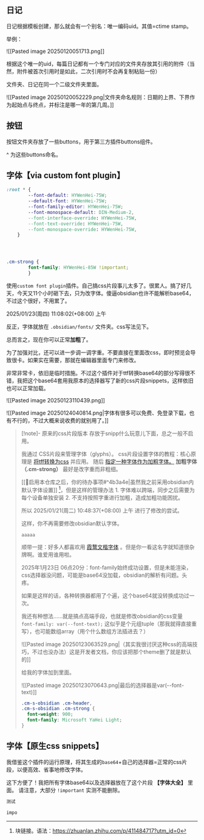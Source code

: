 ## 日记

日记根据模板创建，那么就会有一个别名：唯一编码uid。其值=ctime stamp。

举例：  

![[Pasted image 20250120051713.png]]

根据这个唯一的uid，每篇日记都有一个专门对应的文件夹存放其引用的附件（当然，附件被首次引用时是如此，二次引用时不会再复制粘贴一份）

文件夹、日记在同一个二级文件夹里面。

![[Pasted image 20250120052229.png|文件夹命名规则：日期的上界、下界作为起始点与终点，并标注是哪一年的第几周。]]


## 按钮

按钮文件夹存放了一些buttons，用于第三方插件buttons组件。 

^ 为这些buttons命名。

## 字体【via custom font plugin】

```css
:root * {
		--font-default: HYWenHei-75W;
		--default-font: HYWenHei-75W;
		--font-family-editor: HYWenHei-75W;
		--font-monospace-default: DIN-Medium-2,
		--font-interface-override: HYWenHei-75W,
		--font-text-override: HYWenHei-75W,
		--font-monospace-override: HYWenHei-75W,	
	}




.cm-strong {
		font-family: HYWenHei-85W !important;
		}
```


使用`custom font plugin`插件。自己搞css片段事儿太多了。很累人。搞了好几天，今天又11个小时砸下去，只为改字体。傻逼obsidian也许不能解析base64，不过这个很好，不用累了。

2025/01/23(周四) 11:08:02(+08:00) 上午

反正，字体就放在 `.obsidian/fonts/` 文件夹。css写法见下。


总而言之，现在你可以正常**加粗**了。

为了加强对比，还可以进一步调一调字重。不要直接在里面改css，即时预览会导致很卡。如果实在需要，那就在编辑器里面专门来修改。



非常非常卡，依旧是临时措施。不过这个插件对于ttf转换base64的部分写得很不错，我把这个base64套用我原本的选择器写了新的css片段snippets，这样依旧也可以正常加载。

![[Pasted image 20250123110439.png]]

![[Pasted image 20250124040814.png|字体有很多可以免费、免登录下载，也有不行的，不过大概来说收费的就别用了。]]

>[!note]- 原来的css片段版本
> 存放于snipp什么玩意儿下面，总之一般不启用。
> 
> 我通过 CSS片段来管理字体（glyphs）。 css片段设置字体的教程：核心原理是 [将tff转换为css](https://forum-zh.obsidian.md/t/topic/6409) 并应用。 随后 [指定一种字体作为加粗字体。](https://forum-zh.obsidian.md/t/topic/30563/6) **加粗字体（.cm-strong）** 最好是改字重而非粗细。
> 
> [[📢启用本仓库之后，你的待办事项#^4b3a4e|虽然我之前采用obsidian内默认字体设置]] [^1]，但是这样的管理办法 1. 字体难以跨端，同步之后需要为每个设备单独安装 2. 不支持按照字重进行加粗，造成加粗功能困扰。
> 
> 所以 2025/01/21(周二) 10:48:37(+08:00) 上午 进行了修改的尝试。
> 
> 这样，你不再需要修改obsidian默认字体。
> 
> ```
> aaaaa
> ```
> 
> 顺带一提：好多人都喜欢用 [霞鹜文楷字体](https://pkmer.cn/Pkmer-Docs/10-obsidian/obsidian%E5%A4%96%E8%A7%82/css-%E7%89%87%E6%AE%B5/obsidian%E5%AE%89%E5%8D%93%E4%B8%8A%E5%88%A9%E7%94%A8css%E4%BF%AE%E6%94%B9%E7%95%8C%E9%9D%A2%E5%AD%97%E4%BD%93/) 。但是你一看这名字就知道很杂牌啊。谁爱用谁用啦。
> 
> 
> 
> 
> 2025年1月23日 06点20分：font-family始终成功设置，但是未能渲染，css选择器没问题，可能是base64没加载，obsidian的解析有问题。头疼。
> 
> 如果是这样的话，各种转换器都用了个遍，这个base64就没转换成功过一次。
> 
> 
> 
> 我还有种想法……就是搞点高端手段，也就是修改obsidian的css变量 `font-family: var(--font-text);` 这似乎是个元组tuple（那我就得直接重写），也可能数组array（用个什么数组方法插进去？）
> 
> ![[Pasted image 20250123063529.png|（其实我很讨厌这种css的高端技巧，不过也没办法）这是开发者文档，你应该把那个theme删了就是默认的]]
> 
> 
> 
> 给我的字体加到里面。
> 
> 
> ![[Pasted image 20250123070643.png|最后的选择器是var(--font-text)]]
> 
> 
> 
> ```css
> .cm-s-obsidian .cm-header,
> .cm-s-obsidian .cm-strong {
>   font-weight: 900;
>   font-family: Microsoft YaHei Light;
> }
> ```
> 

## 字体【原生css snippets】

我借鉴这个插件的运行原理，将其生成的`base64`+自己的选择器=正常的css片段，以便高效、省事地修改字体。

这下方便了！我把所有字体base64以及选择器放在了这个片段 **【字体大全】** 里面。 请注意，大部分 `!important` 实测不能删除。

```css
测试

impo
```

[^1]: 块链接。语法：https://zhuanlan.zhihu.com/p/411484717?utm_id=0